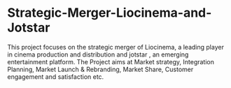 # Strategic-Merger-Liocinema-and-Jotstar
This project focuses on the strategic merger of Liocinema, a leading player in cinema production and distribution and jotstar , an emerging entertainment platform. The Project aims at Market strategy, Integration Planning, Market Launch &amp; Rebranding, Market Share, Customer engagement and satisfaction etc.
